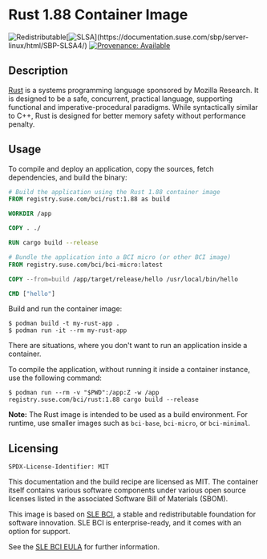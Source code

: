 # Rust 1.88 Container Image

![Redistributable](https://img.shields.io/badge/Redistributable-Yes-green)[![SLSA](https://img.shields.io/badge/SLSA_(v1.0)-Build_L3-Green)](https://documentation.suse.com/sbp/server-linux/html/SBP-SLSA4/)
[![Provenance: Available](https://img.shields.io/badge/Provenance-Available-Green)](https://documentation.suse.com/container/all/html/Container-guide/index.html#container-verify)

## Description

[Rust](https://www.rust-lang.org/) is a systems programming language sponsored by Mozilla Research. It is designed to be a safe, concurrent, practical language, supporting functional and imperative-procedural paradigms. While syntactically similar to C++, Rust is designed for better memory safety without performance penalty.

## Usage

To compile and deploy an application, copy the sources, fetch dependencies, and build the binary:

```Dockerfile
# Build the application using the Rust 1.88 container image
FROM registry.suse.com/bci/rust:1.88 as build

WORKDIR /app

COPY . ./

RUN cargo build --release

# Bundle the application into a BCI micro (or other BCI image)
FROM registry.suse.com/bci/bci-micro:latest

COPY --from=build /app/target/release/hello /usr/local/bin/hello

CMD ["hello"]
```

Build and run the container image:

```ShellSession
$ podman build -t my-rust-app .
$ podman run -it --rm my-rust-app
```

There are situations, where you don't want to run an application inside a container.

To compile the application, without running it inside a container instance, use the following command:

```ShellSession
$ podman run --rm -v "$PWD":/app:Z -w /app registry.suse.com/bci/rust:1.88 cargo build --release
```

**Note:** The Rust image is intended to be used as a build environment. For runtime, use smaller images such as `bci-base`, `bci-micro`, or `bci-minimal`.

## Licensing

`SPDX-License-Identifier: MIT`

This documentation and the build recipe are licensed as MIT.
The container itself contains various software components under various open source licenses listed in the associated
Software Bill of Materials (SBOM).

This image is based on [SLE BCI](https://opensource.suse.com/bci/), a stable and redistributable foundation for software innovation. SLE BCI is enterprise-ready, and it comes with an option for support.

See the [SLE BCI EULA](https://www.suse.com/licensing/eula/#bci) for further information.
